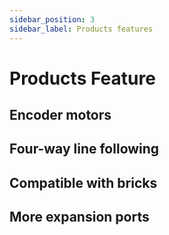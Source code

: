 ```yaml
---
sidebar_position: 3
sidebar_label: Products features
---
```


# Products Feature

## Encoder motors



## Four-way line following



## Compatible with bricks



## More expansion ports
